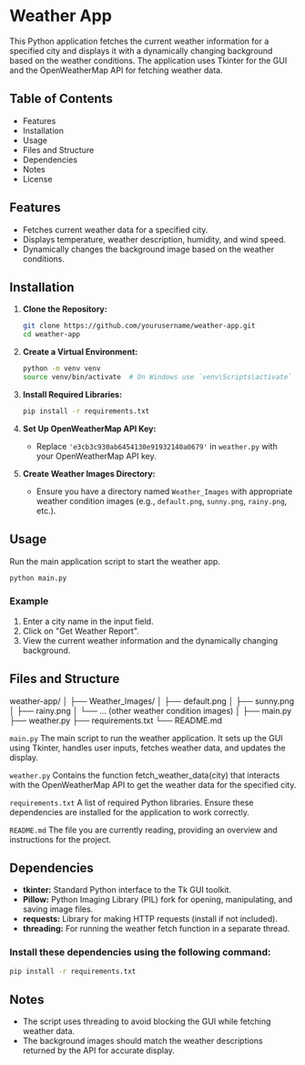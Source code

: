 # Weather App

This Python application fetches the current weather information for a specified city and displays it with a dynamically changing background based on the weather conditions. The application uses Tkinter for the GUI and the OpenWeatherMap API for fetching weather data.

## Table of Contents
- Features
- Installation
- Usage
- Files and Structure
- Dependencies
- Notes
- License

## Features
- Fetches current weather data for a specified city.
- Displays temperature, weather description, humidity, and wind speed.
- Dynamically changes the background image based on the weather conditions.

## Installation

1. **Clone the Repository:**
    ```sh
    git clone https://github.com/yourusername/weather-app.git
    cd weather-app
    ```

2. **Create a Virtual Environment:**
    ```sh
    python -m venv venv
    source venv/bin/activate  # On Windows use `venv\Scripts\activate`
    ```

3. **Install Required Libraries:**
    ```sh
    pip install -r requirements.txt
    ```

4. **Set Up OpenWeatherMap API Key:**
    - Replace `'e3cb3c930ab6454130e91932140a0679'` in `weather.py` with your OpenWeatherMap API key.

5. **Create Weather Images Directory:**
    - Ensure you have a directory named `Weather_Images` with appropriate weather condition images (e.g., `default.png`, `sunny.png`, `rainy.png`, etc.).

## Usage

Run the main application script to start the weather app.

```sh
python main.py
```
### Example
1. Enter a city name in the input field.
2. Click on "Get Weather Report".
3. View the current weather information and the dynamically changing background.

## Files and Structure
weather-app/
│
├── Weather_Images/
│   ├── default.png
│   ├── sunny.png
│   ├── rainy.png
│   └── ... (other weather condition images)
│
├── main.py
├── weather.py
├── requirements.txt
└── README.md

`main.py`
The main script to run the weather application. It sets up the GUI using Tkinter, handles user inputs, fetches weather data, and updates the display.

`weather.py`
Contains the function fetch_weather_data(city) that interacts with the OpenWeatherMap API to get the weather data for the specified city.

`requirements.txt`
A list of required Python libraries. Ensure these dependencies are installed for the application to work correctly.

`README.md`
The file you are currently reading, providing an overview and instructions for the project.

## Dependencies

* **tkinter:** Standard Python interface to the Tk GUI toolkit.
* **Pillow:** Python Imaging Library (PIL) fork for opening, manipulating, and saving image files.
* **requests:** Library for making HTTP requests (install if not included).
* **threading:** For running the weather fetch function in a separate thread.

### Install these dependencies using the following command:

```sh
pip install -r requirements.txt
```
## Notes
* The script uses threading to avoid blocking the GUI while fetching weather data.
* The background images should match the weather descriptions returned by the API for accurate display.

